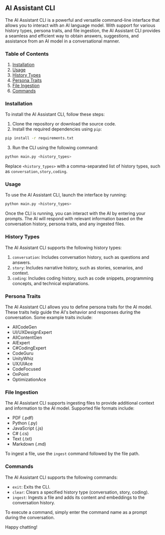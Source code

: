 ## AI Assistant CLI

The AI Assistant CLI is a powerful and versatile command-line interface that allows you to interact with an AI language model. With support for various history types, persona traits, and file ingestion, the AI Assistant CLI provides a seamless and efficient way to obtain answers, suggestions, and assistance from an AI model in a conversational manner.

### Table of Contents

1. [Installation](#installation)
2. [Usage](#usage)
3. [History Types](#history-types)
4. [Persona Traits](#persona-traits)
5. [File Ingestion](#file-ingestion)
6. [Commands](#commands)

### Installation

To install the AI Assistant CLI, follow these steps:

1. Clone the repository or download the source code.
2. Install the required dependencies using `pip`:

```bash
pip install -r requirements.txt
```

3. Run the CLI using the following command:

```bash
python main.py <history_types>
```

Replace `<history_types>` with a comma-separated list of history types, such as `conversation,story,coding`.

### Usage

To use the AI Assistant CLI, launch the interface by running:

```bash
python main.py <history_types>
```

Once the CLI is running, you can interact with the AI by entering your prompts. The AI will respond with relevant information based on the conversation history, persona traits, and any ingested files.

### History Types

The AI Assistant CLI supports the following history types:

1. `conversation`: Includes conversation history, such as questions and answers.
2. `story`: Includes narrative history, such as stories, scenarios, and context.
3. `coding`: Includes coding history, such as code snippets, programming concepts, and technical explanations.

### Persona Traits

The AI Assistant CLI allows you to define persona traits for the AI model. These traits help guide the AI's behavior and responses during the conversation. Some example traits include:

- AllCodeGen
- UI/UXDesignExpert
- AllContentGen
- AIExpert
- C#CodingExpert
- CodeGuru
- UnityWhiz
- UX/UIAce
- CodeFocused
- OnPoint
- OptimizationAce

### File Ingestion

The AI Assistant CLI supports ingesting files to provide additional context and information to the AI model. Supported file formats include:

- PDF (.pdf)
- Python (.py)
- JavaScript (.js)
- C# (.cs)
- Text (.txt)
- Markdown (.md)

To ingest a file, use the `ingest` command followed by the file path.

### Commands

The AI Assistant CLI supports the following commands:

- `exit`: Exits the CLI.
- `clear`: Clears a specified history type (conversation, story, coding).
- `ingest`: Ingests a file and adds its content and embeddings to the conversation history.

To execute a command, simply enter the command name as a prompt during the conversation.

Happy chatting!
